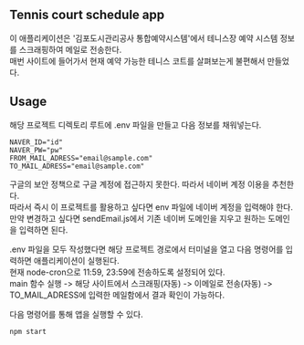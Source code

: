## Tennis court schedule app

이 애플리케이션은 '김포도시관리공사 통합예약시스템'에서 테니스장 예약 시스템 정보를 스크래핑하여 메일로 전송한다. </br>
매번 사이트에 들어가서 현재 예약 가능한 테니스 코트를 살펴보는게 불편해서 만들었다.

## Usage

해당 프로젝트 디렉토리 루트에 .env 파일을 만들고 다음 정보를 채워넣는다.

```env
NAVER_ID="id"
NAVER_PW="pw"
FROM_MAIL_ADRESS="email@sample.com"
TO_MAIL_ADRESS="email@sample.com"
```

구글의 보안 정책으로 구글 계정에 접근하지 못한다. 따라서 네이버 계정 이용을 추천한다. </br>
따라서 즉시 이 프로젝트를 활용하고 싶다면 env 파일에 네이버 계정을 입력해야 한다.
만약 변경하고 싶다면 sendEmail.js에서 기존 네이버 도메인을 지우고 원하는 도메인을 입력하면 된다.
</br>

.env 파일을 모두 작성했다면 해당 프로젝트 경로에서 터미널을 열고 다음 명령어를 입력하면 애플리케이션이 실행된다. </br>
현재 node-cron으로 11:59, 23:59에 전송하도록 설정되어 있다. </br>
main 함수 실행 -> 해당 사이트에서 스크래핑(자동) -> 이메일로 전송(자동) -> TO_MAIL_ADRESS에 입력한 메일함에서 결과 확인이 가능하다.
</br>

다음 명령어를 통해 앱을 실행할 수 있다.</br>

```bash
npm start
```
